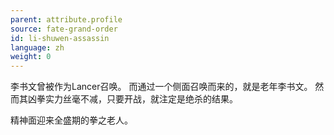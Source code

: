 ```yaml
---
parent: attribute.profile
source: fate-grand-order
id: li-shuwen-assassin
language: zh
weight: 0
---
```


李书文曾被作为Lancer召唤。
而通过一个侧面召唤而来的，就是老年李书文。
然而其凶拳实力丝毫不减，只要开战，就注定是绝杀的结果。

精神面迎来全盛期的拳之老人。
